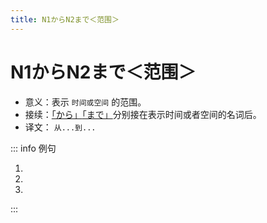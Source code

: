```yaml
---
title: N1からN2まで＜范围＞
---
```


# N1からN2まで＜范围＞

- 意义：表示 `时间或空间` 的范围。
- 接续：[「から」](./1-3-2.md)[「まで」](./1-3-3.md)分别接在表示时间或者空间的名词后。
- 译文： `从...到...`

::: info 例句

1. <grammer-content sentence="[木曜日/もくようび]の[選択/せんたく][科目/かもく]は[夕方/ゆうがた]５[時/じ]**から**６[時/じ]４０[分/ぷん]**まで**です。" trans='周四的选修课在下午的5点到6点40分。' />
2. <grammer-content sentence="[私/わたし]は[授業/じゅぎょう]は[朝/あさ]８[時/じ]**から**[午後/ごご]４[時/じ]４０[分/ぷん]**まで**です。" trans='我的课从早上的8点上到下午的4点40分。' />
3. <grammer-content sentence="[授業/じゅぎょう]は[月曜日/げつようび]**から**[金曜日/きんようび]**まで**です。" trans='课要从周一上到周五。' />

:::

